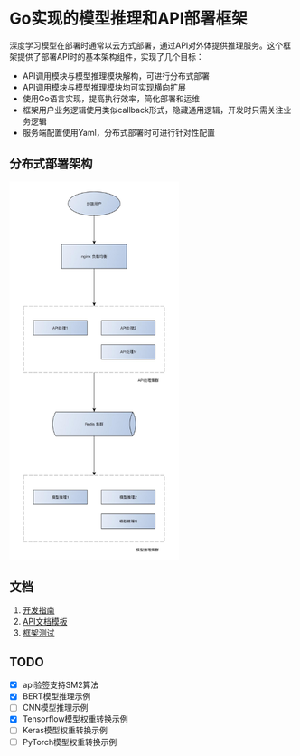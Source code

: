 # Go实现的模型推理和API部署框架

深度学习模型在部署时通常以云方式部署，通过API对外体提供推理服务。这个框架提供了部署API时的基本架构组件，实现了几个目标：
- API调用模块与模型推理模块解构，可进行分布式部署
- API调用模块与模型推理模块均可实现横向扩展
- 使用Go语言实现，提高执行效率，简化部署和运维
- 框架用户业务逻辑使用类似callback形式，隐藏通用逻辑，开发时只需关注业务逻辑
- 服务端配置使用Yaml，分布式部署时可进行针对性配置



## 分布式部署架构

<img src="doc/arch.png" alt="分布式部署架构" width="300" />



## 文档

1. [开发指南](doc/DEV.md)
2. [API文档模板](doc/API.md)
3. [框架测试](doc/TEST.md)



## TODO

- [x] api验签支持SM2算法
- [x] BERT模型推理示例
- [ ] CNN模型推理示例
- [x] Tensorflow模型权重转换示例
- [ ] Keras模型权重转换示例
- [ ] PyTorch模型权重转换示例
